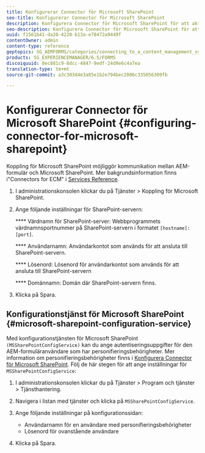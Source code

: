 ```yaml
---
title: Konfigurerar Connector för Microsoft SharePoint
seo-title: Konfigurerar Connector för Microsoft SharePoint
description: Konfigurera Connector för Microsoft SharePoint för att aktivera kommunikation mellan AEM-formulär och Microsoft SharePoint.
seo-description: Konfigurera Connector för Microsoft SharePoint för att aktivera kommunikation mellan AEM-formulär och Microsoft SharePoint.
uuid: f1561b41-da20-4220-b13a-e78472a9449f
contentOwner: admin
content-type: reference
geptopics: SG_AEMFORMS/categories/connecting_to_a_content_management_system
products: SG_EXPERIENCEMANAGER/6.5/FORMS
discoiquuid: 0ec881c9-8dcc-4847-9edf-24d9e6c4a7ea
translation-type: tm+mt
source-git-commit: a3c303d4e3a85e1b2e794bec2006c335056309fb

---
```



# Konfigurerar Connector för Microsoft SharePoint {#configuring-connector-for-microsoft-sharepoint}

Koppling för Microsoft SharePoint möjliggör kommunikation mellan AEM-formulär och Microsoft SharePoint. Mer bakgrundsinformation finns i&quot;Connectors for ECM&quot; i [Services Reference](https://www.adobe.com/go/learn_aemforms_services_63).

1. I administrationskonsolen klickar du på Tjänster > Koppling för Microsoft SharePoint.
1. Ange följande inställningar för SharePoint-servern:

   **** Värdnamn för SharePoint-server: Webbprogrammets värdnamnsportnummer på SharePoint-servern i formatet `[hostname]:[port]`.

   **** Användarnamn: Användarkontot som används för att ansluta till SharePoint-servern.

   **** Lösenord: Lösenord för användarkontot som används för att ansluta till SharePoint-servern

   **** Domännamn: Domän där SharePoint-servern finns.

1. Klicka på Spara.

## Konfigurationstjänst för Microsoft SharePoint {#microsoft-sharepoint-configuration-service}

Med konfigurationstjänsten för Microsoft SharePoint `(MSSharePointConfigService)` kan du ange autentiseringsuppgifter för den AEM-formuläranvändare som har personifieringsbehörigheter. Mer information om personifieringsbehörigheter finns i [Konfigurera Connector för Microsoft SharePoint](https://help.adobe.com/en_US/AEMForms/6.1/SharePointConfig/index.html). Följ de här stegen för att ange inställningar för `MSSharePointConfigService`:

1. I administrationskonsolen klickar du på Tjänster > Program och tjänster > Tjänsthantering.
1. Navigera i listan med tjänster och klicka på `MSSharePointConfigService`.
1. Ange följande inställningar på konfigurationssidan:

   * Användarnamn för en användare med personifieringsbehörigheter
   * Lösenord för ovanstående användare

1. Klicka på Spara.

